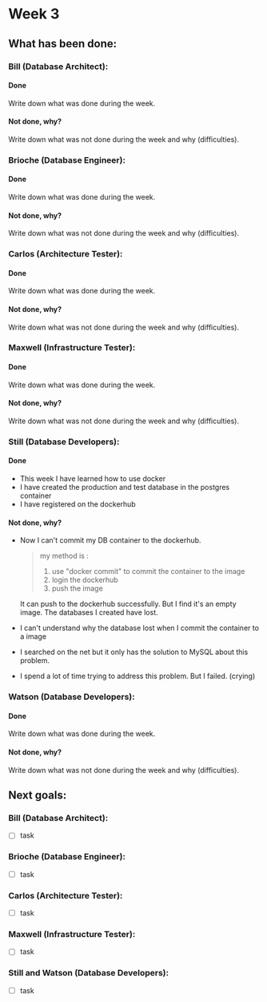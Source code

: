 # Week 3

## What has been done:

### Bill (Database Architect):

#### Done
Write down what was done during the week.

#### Not done, why?
Write down what was not done during the week and why (difficulties).


### Brioche (Database Engineer):

#### Done
Write down what was done during the week.

#### Not done, why?
Write down what was not done during the week and why (difficulties).


### Carlos (Architecture Tester):

#### Done
Write down what was done during the week.

#### Not done, why?
Write down what was not done during the week and why (difficulties).


### Maxwell (Infrastructure Tester):

#### Done
Write down what was done during the week.

#### Not done, why?
Write down what was not done during the week and why (difficulties).


### Still (Database Developers):

#### Done
-  This week I have learned how to use docker 
- I have created the production and test database in the postgres container
- I have registered on the dockerhub

#### Not done, why?
- Now I can't commit my DB container to the dockerhub.

  > my method is :
  >
  > 1.  use  "docker commit" to commit the container to the image
  > 2. login the dockerhub
  > 3. push the image

  It can push to the dockerhub successfully. But I find it's an empty image. The databases I created  have lost.

- I can't  understand why the database lost when I commit the container to a image

- I searched on the net but it only has the solution to MySQL about this problem.

- I spend a lot of time trying to address this problem. But I failed. (crying) 


### Watson  (Database Developers):

#### Done
Write down what was done during the week.

#### Not done, why?
Write down what was not done during the week and why (difficulties).



## Next goals:

### Bill (Database Architect):

- [ ] task

### Brioche (Database Engineer):

- [ ] task

### Carlos (Architecture Tester):

- [ ] task

### Maxwell (Infrastructure Tester):

- [ ] task

### Still and Watson (Database Developers):

- [ ] task
